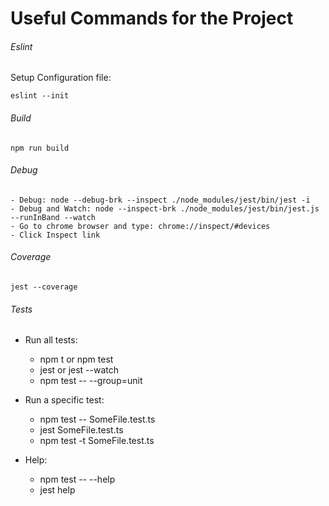 # Useful Commands for the Project

###### Eslint
Setup Configuration file:
```properties
eslint --init
```

###### Build
```properties 
npm run build
```

###### Debug
```properties
- Debug: node --debug-brk --inspect ./node_modules/jest/bin/jest -i
- Debug and Watch: node --inspect-brk ./node_modules/jest/bin/jest.js --runInBand --watch 
- Go to chrome browser and type: chrome://inspect/#devices
- Click Inspect link
```

###### Coverage 
```properties
jest --coverage
```

###### Tests
- Run all tests: 
  - npm t or npm test 
  - jest or jest --watch
  - npm test -- --group=unit

- Run a specific test: 
  - npm test -- SomeFile.test.ts 
  - jest SomeFile.test.ts 
  - npm test -t SomeFile.test.ts

- Help: 
  - npm test -- --help
  - jest help
